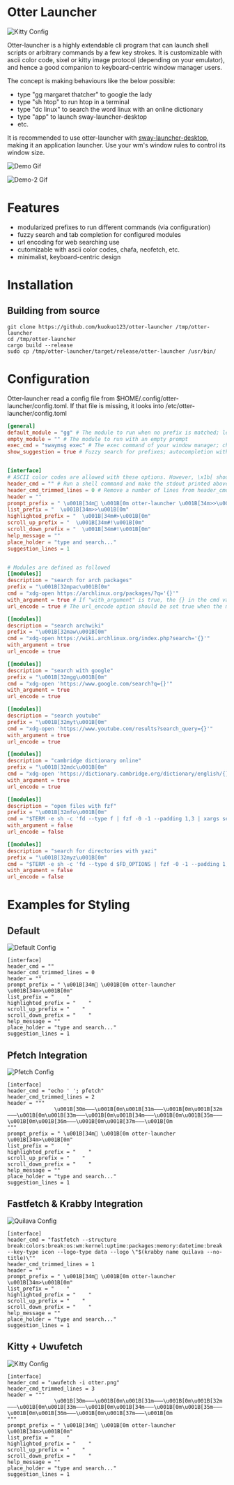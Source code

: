 # Otter Launcher

![Kitty Config](./assets/kitty.png)

Otter-launcher is a highly extendable cli program that can launch shell scripts or arbitrary commands by a few key strokes. It is customizable with ascii color code, sixel or kitty image protocol (depending on your emulator), and hence a good companion to keyboard-centric window manager users.

The concept is making behaviours like the below possible:

- type "gg margaret thatcher" to google the lady
- type "sh htop" to run htop in a terminal
- type "dc linux" to search the word linux with an online dictionary
- type "app" to launch sway-launcher-desktop
- etc.

It is recommended to use otter-launcher with [sway-launcher-desktop](https://github.com/Biont/sway-launcher-desktop), making it an application launcher. Use your wm's window rules to control its window size. 

![Demo Gif](./assets/demo.gif)

![Demo-2 Gif](./assets/demo-2.gif)

# Features

- modularized prefixes to run different commands (via configuration)
- fuzzy search and tab completion for configured modules
- url encoding for web searching use
- cutomizable with ascii color codes, chafa, neofetch, etc.
- minimalist, keyboard-centric design

# Installation

## Building from source

```
git clone https://github.com/kuokuo123/otter-launcher /tmp/otter-launcher
cd /tmp/otter-launcher
cargo build --release
sudo cp /tmp/otter-launcher/target/release/otter-launcher /usr/bin/
```

# Configuration

Otter-launcher read a config file from $HOME/.config/otter-launcher/config.toml. If that file is missing, it looks into /etc/otter-launcher/config.toml

``` toml
[general]
default_module = "gg" # The module to run when no prefix is matched; leaving the option empty defaults to googling
empty_module = "" # The module to run with an empty prompt
exec_cmd = "swaymsg exec" # The exec command of your window manager; change it to "hyprctl dispatch exec" if you use hyprland
show_suggestion = true # Fuzzy search for prefixes; autocompletion with TAB


[interface]
# ASCII color codes are allowed with these options. However, \x1b[ should be replaced with \u001B[ (unicode escape) because the rust toml crate cannot read \x as an escaped character...
header_cmd = "" # Run a shell command and make the stdout printed above the header
header_cmd_trimmed_lines = 0 # Remove a number of lines from header_cmd output, in case of some programs printing excessive empty lines at the end of its output
header = ""
prompt_prefix = " \u001B[34m \u001B[0m otter-launcher \u001B[34m>>\u001B[0m"
list_prefix = "  \u001B[34m>>\u001B[0m"
highlighted_prefix = "  \u001B[34m#>\u001B[0m"
scroll_up_prefix = "  \u001B[34m#!\u001B[0m"
scroll_down_prefix = "  \u001B[34m#!\u001B[0m"
help_message = ""
place_holder = "type and search..."
suggestion_lines = 1


# Modules are defined as followed
[[modules]]
description = "search for arch packages"
prefix = "\u001B[32mpac\u001B[0m"
cmd = "xdg-open https://archlinux.org/packages/?q='{}'"
with_argument = true # If "with_argument" is true, the {} in the cmd value will be replaced with user input. For example, entering "sh yazi ~/downloads" will open yazi and enter the download folder when "with_argument" is true; but will not enter ~/downloads when "with_arguement" is false.
url_encode = true # The url_encode option should be set true when the module is set to call for webpages, as it will make sure special characters in the url being readable to web browsers. It will better be false when the module calls a shell script.

[[modules]]
description = "search archwiki"
prefix = "\u001B[32maw\u001B[0m"
cmd = "xdg-open https://wiki.archlinux.org/index.php?search='{}'"
with_argument = true
url_encode = true

[[modules]]
description = "search with google"
prefix = "\u001B[32mgg\u001B[0m"
cmd = "xdg-open 'https://www.google.com/search?q={}'"
with_argument = true
url_encode = true

[[modules]]
description = "search youtube"
prefix = "\u001B[32myt\u001B[0m"
cmd = "xdg-open 'https://www.youtube.com/results?search_query={}'"
with_argument = true
url_encode = true

[[modules]]
description = "cambridge dictionary online"
prefix = "\u001B[32mdc\u001B[0m"
cmd = "xdg-open 'https://dictionary.cambridge.org/dictionary/english/{}'"
with_argument = true
url_encode = true

[[modules]]
description = "open files with fzf"
prefix = "\u001B[32mfo\u001B[0m"
cmd = "$TERM -e sh -c 'fd --type f | fzf -0 -1 --padding 1,3 | xargs setsid -f xdg-open'"
with_argument = false
url_encode = false

[[modules]]
description = "search for directories with yazi"
prefix = "\u001B[32myz\u001B[0m"
cmd = "$TERM -e sh -c 'fd --type d $FD_OPTIONS | fzf -0 -1 --padding 1,3 | xargs setsid -f $TERM -e yazi'"
with_argument = false
url_encode = false
```

# Examples for Styling

## Default

![Default Config](./assets/default.png)

```
[interface]
header_cmd = ""
header_cmd_trimmed_lines = 0
header = ""
prompt_prefix = " \u001B[34m \u001B[0m otter-launcher \u001B[34m>\u001B[0m"
list_prefix = "    "
highlighted_prefix = "    "
scroll_up_prefix = "    "
scroll_down_prefix = "    "
help_message = ""
place_holder = "type and search..."
suggestion_lines = 1
```

## Pfetch Integration

![Pfetch Config](./assets/pfetch.png)

```
[interface]
header_cmd = "echo ' '; pfetch"
header_cmd_trimmed_lines = 2
header = """
               \u001B[30m———\u001B[0m\u001B[31m———\u001B[0m\u001B[32m———\u001B[0m\u001B[33m———\u001B[0m\u001B[34m———\u001B[0m\u001B[35m———\u001B[0m\u001B[36m———\u001B[0m\u001B[37m———\u001B[0m
"""
prompt_prefix = " \u001B[34m \u001B[0m otter-launcher \u001B[34m>\u001B[0m"
list_prefix = "    "
highlighted_prefix = "    "
scroll_up_prefix = "    "
scroll_down_prefix = "    "
help_message = ""
place_holder = "type and search..."
suggestion_lines = 1
```

## Fastfetch & Krabby Integration

![Quilava Config](./assets/quilava.png)

```
[interface]
header_cmd = "fastfetch --structure break:colors:break:os:wm:kernel:uptime:packages:memory:datetime:break --key-type icon --logo-type data --logo \"$(krabby name quilava --no-title)\""
header_cmd_trimmed_lines = 1
header = ""
prompt_prefix = " \u001B[34m \u001B[0m otter-launcher \u001B[34m>\u001B[0m"
list_prefix = "    "
highlighted_prefix = "    "
scroll_up_prefix = "    "
scroll_down_prefix = "    "
help_message = ""
place_holder = "type and search..."
suggestion_lines = 1
```

## Kitty + Uwufetch

![Kitty Config](./assets/kitty.png)

```
[interface]
header_cmd = "uwufetch -i otter.png"
header_cmd_trimmed_lines = 3
header = """
               \u001B[30m———\u001B[0m\u001B[31m———\u001B[0m\u001B[32m———\u001B[0m\u001B[33m———\u001B[0m\u001B[34m———\u001B[0m\u001B[35m———\u001B[0m\u001B[36m———\u001B[0m\u001B[37m———\u001B[0m
"""
prompt_prefix = " \u001B[34m \u001B[0m otter-launcher \u001B[34m>\u001B[0m"
list_prefix = "    "
highlighted_prefix = "    "
scroll_up_prefix = "    "
scroll_down_prefix = "    "
help_message = ""
place_holder = "type and search..."
suggestion_lines = 1
```
